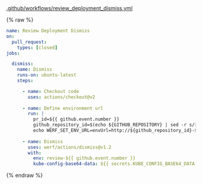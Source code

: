 <div class="details active">
<a href="javascript:void(0)" class="details__summary">.github/workflows/review_deployment_dismiss.yml</a>
<div class="details__content" markdown="1">

{% raw %}
```yaml
name: Review Deployment Dismiss
on:
  pull_request:
    types: [closed]
jobs:

  dismiss:
    name: Dismiss
    runs-on: ubuntu-latest
    steps:

      - name: Checkout code
        uses: actions/checkout@v2
      
      - name: Define environment url
        run: |
          pr_id=${{ github.event.number }}
          github_repository_id=$(echo ${GITHUB_REPOSITORY} | sed -r s/[^a-zA-Z0-9]+/-/g | sed -r s/^-+\|-+$//g | tr A-Z a-z)
          echo WERF_SET_ENV_URL=envUrl=http://${github_repository_id}-${pr_id}.kube.DOMAIN >> $GITHUB_ENV
  
      - name: Dismiss
        uses: werf/actions/dismiss@v1.2
        with:
          env: review-${{ github.event.number }}
          kube-config-base64-data: ${{ secrets.KUBE_CONFIG_BASE64_DATA }}
```
{% endraw %}

</div>
</div>
